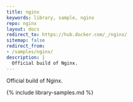 ```yaml
---
title: nginx
keywords: library, sample, nginx
repo: nginx
layout: docs
redirect_to: https://hub.docker.com/_/nginx/
sitemap: false
redirect_from:
- /samples/nginx/
description: |
  Official build of Nginx.
---
```


Official build of Nginx.


{% include library-samples.md %}
